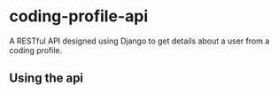 # coding-profile-api
A RESTful API designed using Django to get details about a user from a coding profile.


## Using the api